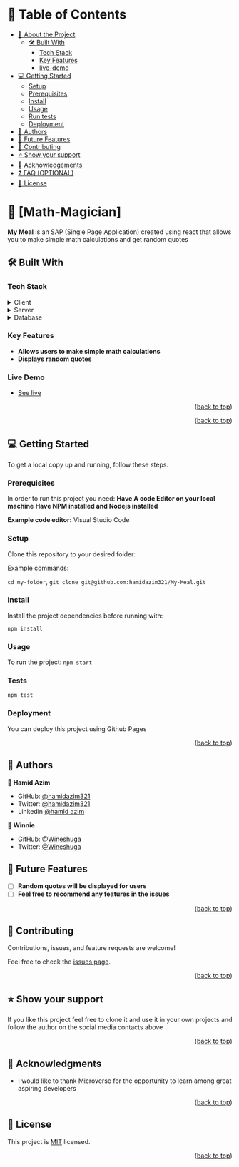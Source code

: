 <a name="readme-top"></a>

# 📗 Table of Contents

- [📖 About the Project](#about-project)
  - [🛠 Built With](#built-with)
    - [Tech Stack](#tech-stack)
    - [Key Features](#key-features)
    - [live-demo](#live-demo)
- [💻 Getting Started](#getting-started)
  - [Setup](#setup)
  - [Prerequisites](#prerequisites)
  - [Install](#install)
  - [Usage](#usage)
  - [Run tests](#run-tests)
  - [Deployment](#deployment)
- [👥 Authors](#authors)
- [🔭 Future Features](#future-features)
- [🤝 Contributing](#contributing)
- [⭐️ Show your support](#support)
- [🙏 Acknowledgements](#acknowledgements)
- [❓ FAQ (OPTIONAL)](#faq)
- [📝 License](#license)


# 📖 [Math-Magician] <a name="about-project"></a>

**My Meal** is an SAP (Single Page Application) created using react that allows you to make simple math calculations and get random quotes

## 🛠 Built With <a name="built-with"></a>

### Tech Stack <a name="tech-stack"></a>

<details>
  <summary>Client</summary>
  <ul>
    <li><a href="https://react.dev/">Reactjs</a></li>
  </ul>
</details>

<details>
  <summary>Server</summary>
  <ul>
    <li>N/A</li>
  </ul>
</details>

<details>
<summary>Database</summary>
  <ul>
    <li>N/A</li>
  </ul>
</details>



### Key Features <a name="key-features"></a>

- **Allows users to make simple math calculations**
- **Displays random quotes**

### Live Demo <a name="live-demo"></a>

-  [See live](https://math-magicians-05nw.onrender.com)


<p align="right">(<a href="#readme-top">back to top</a>)</p>


<p align="right">(<a href="#readme-top">back to top</a>)</p>

## 💻 Getting Started <a name="getting-started"></a>

To get a local copy up and running, follow these steps.

### Prerequisites

In order to run this project you need:
**Have A code Editor on your local machine**
**Have NPM installed and Nodejs installed**

**Example code editor:**
Visual Studio Code



### Setup

Clone this repository to your desired folder:

Example commands:

  ```cd my-folder```,
  ```git clone git@github.com:hamidazim321/My-Meal.git```



### Install

Install the project dependencies before running with:

 ```npm install```


### Usage

To run the project:
  ```npm start```

### Tests

```npm test```

### Deployment

You can deploy this project using Github Pages

<p align="right">(<a href="#readme-top">back to top</a>)</p>


## 👥 Authors <a name="authors"></a>

👤 **Hamid Azim**

- GitHub: [@hamidazim321](https://github.com/hamidazim321)
- Twitter: [@hamidazim321](https://twitter.com/hamidazim321)
- Linkedin [@hamid azim](https://www.linkedin.com/in/hamid-azim-61a525273?lipi=urn%3Ali%3Apage%3Ad_flagship3_profile_view_base_contact_details%3BhTLWAY8IS9WHu00%2BL5cAaA%3D%3D)

👤 **Winnie**

- GitHub: [@Wineshuga](https://github.com/wineshuga)
- Twitter: [@Wineshuga](https://twitter.com/wineshuga)

## 🔭 Future Features <a name="future-features"></a>

- [ ] **Random quotes will be displayed for users**
- [ ] **Feel free to recommend any features in the issues**

<p align="right">(<a href="#readme-top">back to top</a>)</p>




## 🤝 Contributing <a name="contributing"></a>

Contributions, issues, and feature requests are welcome!

Feel free to check the [issues page](https://github.com/hamidazim321/math-magicians-react/issues).

<p align="right">(<a href="#readme-top">back to top</a>)</p>



## ⭐️ Show your support <a name="support"></a>

If you like this project feel free to clone it and use it in your own projects and follow the author on the social media contacts above

<p align="right">(<a href="#readme-top">back to top</a>)</p>


## 🙏 Acknowledgments <a name="acknowledgements"></a>

- I would like to thank Microverse for the opportunity to learn among great aspiring developers
  
<p align="right">(<a href="#readme-top">back to top</a>)</p>





## 📝 License <a name="license"></a>

This project is [MIT](./LICENSE) licensed.

<p align="right">(<a href="#readme-top">back to top</a>)</p>


